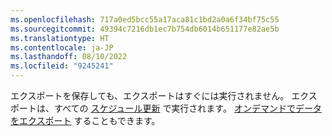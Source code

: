 ```yaml
---
ms.openlocfilehash: 717a0ed5bcc55a17aca81c1bd2a0a6f34bf75c55
ms.sourcegitcommit: 49394c7216db1ec7b754db6014b651177e82ae5b
ms.translationtype: HT
ms.contentlocale: ja-JP
ms.lasthandoff: 08/10/2022
ms.locfileid: "9245241"
---
```

エクスポートを保存しても、エクスポートはすぐには実行されません。 エクスポートは、すべての [スケジュール更新](../schedule-refresh.md) で実行されます。 [オンデマンドでデータをエクスポート](../export-destinations.md#run-exports-on-demand) することもできます。
